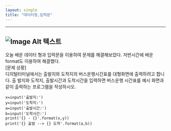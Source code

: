 ```yaml
---
layout: single
title: "데이터형,입력문"
---
```

---
![Image Alt 텍스트](/assets/img/img.png)
---

오늘 배운 데이터 형과 입력문을 이용하여 문제를 해결해보았다. 저번시간에 배운 format도 이용하여 해결했다.  
[문제 상황]  
디지털터미널에서는 출발지와 도착지의 버스운행시간표를 대형화면에 출력하려고 합니다. 출
발지와 도착지, 출발시간과 도착시간을 입력하면 버스운행 시간표를 예시 화면과 같이 출력하는
프로그램을 작성하시오.

~~~
x=input('출발지:')
y=input('도착지:')
a=input('출발시간:')
b=input('도착시간:')
print('{} - {}'.format(x,y))
print('{} 출발 --> {} 도착'.format(a,b))
~~~
